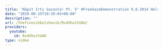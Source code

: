 ```yaml
---
title: 'Näpit Irti Gazasta! Pt. 5" #FreeGazaDemonstration 9.8.2014 Helsinki, Finlan'
date: "2019-09-15T10:39:03+08:00"
description: ""
url: /thefinnishbolshevik/Rv4XhoJtUAU/
providers:
  youtube:
    id: Rv4XhoJtUAU
type: video
---
```

